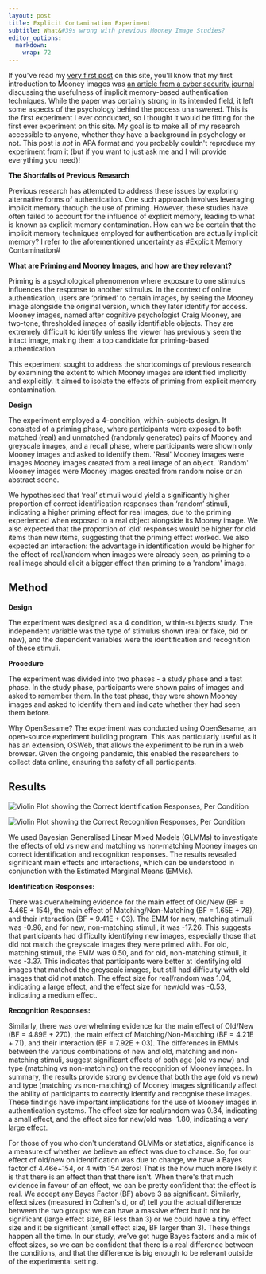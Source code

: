 ```yaml
---
layout: post
title: Explicit Contamination Experiment
subtitle: What&#39s wrong with previous Mooney Image Studies?
editor_options: 
  markdown: 
    wrap: 72
---
```


If you've read my [very first
post](/_posts/2023-12-05-Mooney-Images.html) on this site, you'll know
that my first introduction to Mooney images was [an article from a cyber
security journal](https://inria.hal.science/hal-01109765) discussing the
usefulness of implicit memory-based authentication techniques. While the
paper was certainly strong in its intended field, it left some aspects
of the psychology behind the process unanswered. This is the first
experiment I ever conducted, so I thought it would be fitting for the
first ever experiment on this site. My goal is to make all of my
research accessible to anyone, whether they have a background in
psychology or not. This post is *not* in APA format and you probably
couldn't reproduce my experiment from it (but if you want to just ask me
and I will provide everything you need)!

**The Shortfalls of Previous Research**

Previous research has attempted to address these issues by exploring
alternative forms of authentication. One such approach involves
leveraging implicit memory through the use of priming. However, these
studies have often failed to account for the influence of explicit
memory, leading to what is known as explicit memory contamination. How
can we be certain that the implicit memory techniques employed for
authentication are actually implicit memory? I refer to the
aforementioned uncertainty as #Explicit Memory Contamination#

**What are Priming and Mooney Images, and how are they relevant?**

Priming is a psychological phenomenon where exposure to one stimulus
influences the response to another stimulus. In the context of online
authentication, users are ‘primed’ to certain images, by seeing the
Mooney image alongside the original version, which they later identify
for access. Mooney images, named after cognitive psychologist Craig
Mooney, are two-tone, thresholded images of easily identifiable objects.
They are extremely difficult to identify unless the viewer has
previously seen the intact image, making them a top candidate for
priming-based authentication.

This experiment sought to address the shortcomings of previous research
by examining the extent to which Mooney images are identified implicitly
and explicitly. It aimed to isolate the effects of priming from explicit
memory contamination.

**Design**

The experiment employed a 4-condition, within-subjects design. It
consisted of a priming phase, where participants were exposed to both
matched (real) and unmatched (randomly generated) pairs of Mooney and
greyscale images, and a recall phase, where participants were shown only
Mooney images and asked to identify them. 'Real' Mooney images were
images Mooney images created from a real image of an object. 'Random'
Mooney images were Mooney images created from random noise or an
abstract scene.

We hypothesised that ‘real’ stimuli would yield a significantly higher
proportion of correct identification responses than ‘random’ stimuli,
indicating a higher priming effect for real images, due to the priming
experienced when exposed to a real object alongside its Mooney image. We
also expected that the proportion of ‘old’ responses would be higher for
old items than new items, suggesting that the priming effect worked. We
also expected an interaction: the advantage in identification would be
higher for the effect of real/random when images were already seen, as
priming to a real image should elicit a bigger effect than priming to a
'random' image.

## Method

**Design**

The experiment was designed as a 4 condition, within-subjects study. The
independent variable was the type of stimulus shown (real or fake, old
or new), and the dependent variables were the identification and
recognition of these stimuli.

**Procedure**

The experiment was divided into two phases - a study phase and a test
phase. In the study phase, participants were shown pairs of images and
asked to remember them. In the test phase, they were shown Mooney images
and asked to identify them and indicate whether they had seen them
before.

Why OpenSesame? The experiment was conducted using OpenSesame, an
open-source experiment building program. This was particularly useful as
it has an extension, OSWeb, that allows the experiment to be run in a
web browser. Given the ongoing pandemic, this enabled the researchers to
collect data online, ensuring the safety of all participants.

## Results

![Violin Plot showing the Correct Identification Responses, Per
Condition](images/pID_violin.png)

![Violin Plot showing the Correct Recognition Responses, Per
Condition](images/pOld_violin.png)

We used Bayesian Generalised Linear Mixed Models (GLMMs) to investigate the effects of old vs new and matching vs non-matching Mooney images on correct identification and recognition responses. The results revealed significant main effects and interactions, which can be understood in conjunction with the Estimated Marginal Means (EMMs).

**Identification Responses:**

There was overwhelming evidence for the main effect of Old/New (BF = 4.46E + 154), the main effect of Matching/Non-Matching (BF = 1.65E + 78), and their interaction (BF = 9.41E + 03).
The EMM for new, matching stimuli was -0.96, and for new, non-matching stimuli, it was -17.26. This suggests that participants had difficulty identifying new images, especially those that did not match the greyscale images they were primed with.
For old, matching stimuli, the EMM was 0.50, and for old, non-matching stimuli, it was -3.37. This indicates that participants were better at identifying old images that matched the greyscale images, but still had difficulty with old images that did not match. The effect size for real/random was 1.04, indicating a large effect, and the effect size for new/old was -0.53, indicating a medium effect.

**Recognition Responses:**

Similarly, there was overwhelming evidence for the main effect of Old/New (BF = 4.89E + 270), the main effect of Matching/Non-Matching (BF = 4.21E + 71), and their interaction (BF = 7.92E + 03).
The differences in EMMs between the various combinations of new and old, matching and non-matching stimuli, suggest significant effects of both age (old vs new) and type (matching vs non-matching) on the recognition of Mooney images.
In summary, the results provide strong evidence that both the age (old vs new) and type (matching vs non-matching) of Mooney images significantly affect the ability of participants to correctly identify and recognise these images. These findings have important implications for the use of Mooney images in authentication systems. The effect size for real/random was 0.34, indicating a small effect, and the effect size for new/old was -1.80, indicating a very large effect.

For those of you who don't understand GLMMs or statistics, significance is a measure of whether we believe an effect was due to chance. So, for our effect of old/new on identification was due to change, we have a Bayes factor of 4.46e+154, or 4 with 154 zeros! That is the how much more likely it is that there is an effect than that there isn't. When there's that much evidence in favour of an effect, we can be pretty confident that the effect is real. We accept any Bayes Factor (BF) above 3 as significant. Similarly, effect sizes (measured in Cohen's d, or *d*) tell you the actual difference between the two groups: we can have a massive effect but it not be significant (large effect size, BF less than 3) or we could have a tiny effect size and it be significant (small effect size, BF larger than 3). These things happen all the time. In our study, we've got huge Bayes factors and a mix of effect sizes, so we can be confident that there is a real difference between the conditions, and that the difference is big enough to be relevant outside of the experimental setting.




